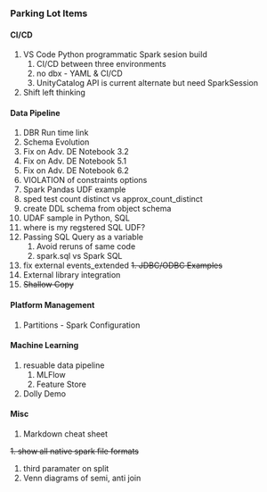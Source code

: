 ### Parking Lot Items

#### CI/CD
1. VS Code Python programmatic Spark sesion build
	1. CI/CD between three environments
	1. no dbx - YAML & CI/CD
	1. UnityCatalog API is current alternate but need SparkSession
1. Shift left thinking
#### Data Pipeline
1. DBR Run time link
1. Schema Evolution
1. Fix on Adv. DE Notebook 3.2
1. Fix on Adv. DE Notebook 5.1
1. Fix on Adv. DE Notebook 6.2
1. VIOLATION of constraints options
1. Spark Pandas UDF example
1. sped test count distinct vs approx_count_distinct
1. create DDL schema from object schema
1. UDAF sample in Python, SQL
1. where is my regstered SQL UDF?
1. Passing SQL Query as a variable
	1. Avoid reruns of same code
	1. spark.sql vs Spark SQL
1. fix external events_extended
~~1. JDBC/ODBC Examples~~
1. External library integration
1. ~~Shallow Copy~~
#### Platform Management
1. Partitions - Spark Configuration
#### Machine Learning
1. resuable data pipeline
	1. MLFlow
	1. Feature Store
1. Dolly Demo
#### Misc
1. Markdown cheat sheet

~~1. show all native spark file formats~~
1. third paramater on split
1. Venn diagrams of semi, anti join